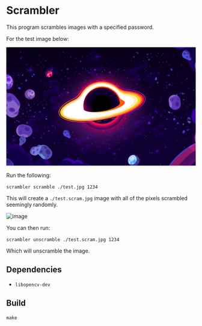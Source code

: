 # Scrambler

This program scrambles images with a specified password.

For the test image below:

![image](./test.jpg)

Run the following:

```
scrambler scramble ./test.jpg 1234
```

This will create a `./test.scram.jpg` image with all of the pixels scrambled seemingly randomly.

![image](./test.scram.png)

You can then run:

```
scrambler unscramble ./test.scram.jpg 1234
```

Which will unscramble the image.

## Dependencies

- `libopencv-dev`

## Build

```
make
```